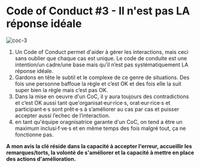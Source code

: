 # Code of Conduct #3 - Il n'est pas LA réponse idéale

![coc-3](https://raw.githubusercontent.com/Julia-barbelane/reflexions/master/photos/code-of-conduct/coc-3.png)

1) Un Code of Conduct permet d'aider à gérer les interactions, mais ceci sans oublier que chaque cas est unique. Le code de conduite est une intention/un cadre/une base mais qu’il n’est pas systématiquement LA réponse idéale.  
2) Gardons en tête le subtil et le complexe de ce genre de situations. Des fois une personne baffoue la règle et c’est OK et des fois elle la suit super bien la règle mais c’est pas OK.  
3) Dans la mise en oeuvre d'un CoC, il y aura toujours des contradictions et c’est OK aussi tant que'organisat·eur·rice·s, orat·eur·rice·s et participant·e·s sont prêt·e·s à s’améliorer au cas par cas et puisser accepter aussi l’echec de l’interaction.  
4) en tant qu'équipe oragnisatrice garante d'un CoC, on tend a être un maximum inclusi·f·ve·s et en même temps des fois malgré tout, ça ne fonctionne pas.

**A mon avis la clé réside dans la capacité à accepter l'erreur, accueillir les remarques/torts, la volonté de s'améliorer et la capacité à mettre en place des actions d'amélioration.**
